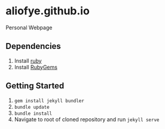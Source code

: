 # aliofye.github.io
Personal Webpage

## Dependencies
1. Install [ruby](https://www.ruby-lang.org/en/downloads/)
2. Install [RubyGems](https://rubygems.org/)

## Getting Started
1. `gem install jekyll bundler`
2. `bundle update`
3. `bundle install`
2. Navigate to root of cloned repository and run `jekyll serve`

